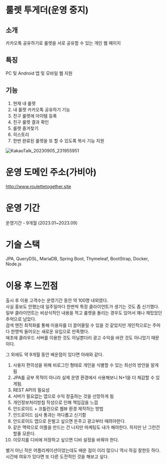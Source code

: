 # 룰렛 투게더(운영 중지)

## 소개

카카오톡 공유하기로 룰렛을 서로 공유할 수 있는 개인 웹 페이지   

## 특징 

PC 및 Android 앱 및 모바일 웹 지원   

## 기능 

1. 현재 내 룰렛
2. 내 룰렛 카카오톡 공유하기 기능
3. 친구 룰렛에 아이템 등록
4. 친구 룰렛 결과 확인
5. 룰렛 즐겨찾기
6. 히스토리
7. 한번 완료된 룰렛을 또 할 수 있도록 복사 기능 지원   

![KakaoTalk_20230905_231955951](https://github.com/stir084/roulette-together/assets/47946124/0e494350-984e-4756-9022-9b20d421d2d3)

# 운영 도메인 주소(가비아)

http://www.roulettetogether.site

# 운영 기간

운영기간 - 9개월 (2023.01~2023.09)

# 기술 스택

JPA, QueryDSL, MariaDB, Spring Boot, Thymeleaf, BootStrap, Docker, Node.js

# 이용 후 느낀점

출시 후 이용 고객수는 운영기간 동안 약 100명 내외였다.   
사실 홍보도 안했는데 일주일마다 한번씩 특정 클라이언트가 생기는 것도 좀 신기했다.   
일부 클라이언트는 비상식적인 내용을 적고 룰렛을 돌리는 경우도 있어서 꽤나 재밌었던 추억으로 남았다.   
검색 엔진 최적화를 통해 이용자를 더 끌어올릴 수 있을 것 같았지만 개인적으로는 주마다 한명씩 들어오는 새로운 유입으로 만족했다.   
애초에 클라우드 서버를 이용한 것도 아닐뿐더러 광고 수익을 바란 것도 아니었기 때문이다.   
   
그 외에도 약 9개월 동안 배운점이 있다면 아래와 같다.

1. 사용자 편의성을 위해 비로그인 형태로 개인을 식별할 수 있는 최선의 방안을 알게됨
2. JPA를 공부 목적이 아니라 실제 운영 환경에서 사용해보니 N+1을 더 체감할 수 있게됨.
3. REST API의 필요성
4. 서버가 필요없는 앱으로 수익 창출하는 것을 선망하게 됨
5. 개인정보처리방침 작성으로 인해 책임감을 느낌
6. 안드로이드 + 코틀린으로 웹뷰 환경 제작하는 방법
7. 안드로이드 심사 통과는 까다롭고 신기함
8. 안드로이드 앱으로 돈벌고 싶으면 돈주고 광고부터 때려야한다.
9. 같은 맥락으로 어플을 만드는 건 나지만 마케팅도 내가 해야한다. 하지만 난 그런건 할줄 모른다.
10. 이모지를 디비에 저장하고 싶으면 디비 설정을 바꿔야 한다.

별거 아닌 작은 어플리케이션이었는데도 배운 점이 이리 많으니 역시 하길 잘한듯 하다.   
시간에 여유가 있다면 또 다른 도전적인 것을 해보고 싶다.   
